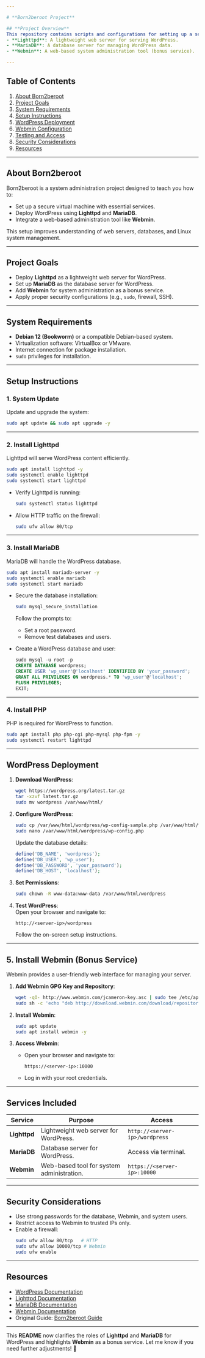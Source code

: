 ```yaml
---

# **Born2beroot Project**

## **Project Overview**
This repository contains scripts and configurations for setting up a secure and functional Debian-based virtual machine for server management. The project includes services that support WordPress and a bonus service for easier system administration:
- **Lighttpd**: A lightweight web server for serving WordPress.  
- **MariaDB**: A database server for managing WordPress data.  
- **Webmin**: A web-based system administration tool (bonus service).  

---
```


## **Table of Contents**
1. [About Born2beroot](#about-born2beroot)  
2. [Project Goals](#project-goals)  
3. [System Requirements](#system-requirements)  
4. [Setup Instructions](#setup-instructions)  
5. [WordPress Deployment](#wordpress-deployment)  
6. [Webmin Configuration](#webmin-configuration)  
7. [Testing and Access](#testing-and-access)  
8. [Security Considerations](#security-considerations)  
9. [Resources](#resources)  

---

## **About Born2beroot**
Born2beroot is a system administration project designed to teach you how to:
- Set up a secure virtual machine with essential services.  
- Deploy WordPress using **Lighttpd** and **MariaDB**.  
- Integrate a web-based administration tool like **Webmin**.  

This setup improves understanding of web servers, databases, and Linux system management.

---

## **Project Goals**
- Deploy **Lighttpd** as a lightweight web server for WordPress.  
- Set up **MariaDB** as the database server for WordPress.  
- Add **Webmin** for system administration as a bonus service.  
- Apply proper security configurations (e.g., `sudo`, firewall, SSH).

---

## **System Requirements**
- **Debian 12 (Bookworm)** or a compatible Debian-based system.  
- Virtualization software: VirtualBox or VMware.  
- Internet connection for package installation.  
- `sudo` privileges for installation.

---

## **Setup Instructions**

### **1. System Update**
Update and upgrade the system:  
```bash
sudo apt update && sudo apt upgrade -y
```

---

### **2. Install Lighttpd**
Lighttpd will serve WordPress content efficiently.  
```bash
sudo apt install lighttpd -y
sudo systemctl enable lighttpd
sudo systemctl start lighttpd
```
- Verify Lighttpd is running:  
   ```bash
   sudo systemctl status lighttpd
   ```
- Allow HTTP traffic on the firewall:  
   ```bash
   sudo ufw allow 80/tcp
   ```

---

### **3. Install MariaDB**
MariaDB will handle the WordPress database.  
```bash
sudo apt install mariadb-server -y
sudo systemctl enable mariadb
sudo systemctl start mariadb
```

- Secure the database installation:  
   ```bash
   sudo mysql_secure_installation
   ```
   Follow the prompts to:
   - Set a root password.  
   - Remove test databases and users.  

- Create a WordPress database and user:  
   ```sql
   sudo mysql -u root -p
   CREATE DATABASE wordpress;
   CREATE USER 'wp_user'@'localhost' IDENTIFIED BY 'your_password';
   GRANT ALL PRIVILEGES ON wordpress.* TO 'wp_user'@'localhost';
   FLUSH PRIVILEGES;
   EXIT;
   ```

---

### **4. Install PHP**
PHP is required for WordPress to function.  
```bash
sudo apt install php php-cgi php-mysql php-fpm -y
sudo systemctl restart lighttpd
```

---

## **WordPress Deployment**

1. **Download WordPress**:  
   ```bash
   wget https://wordpress.org/latest.tar.gz
   tar -xzvf latest.tar.gz
   sudo mv wordpress /var/www/html/
   ```

2. **Configure WordPress**:  
   ```bash
   sudo cp /var/www/html/wordpress/wp-config-sample.php /var/www/html/wordpress/wp-config.php
   sudo nano /var/www/html/wordpress/wp-config.php
   ```
   Update the database details:  
   ```php
   define('DB_NAME', 'wordpress');
   define('DB_USER', 'wp_user');
   define('DB_PASSWORD', 'your_password');
   define('DB_HOST', 'localhost');
   ```

3. **Set Permissions**:  
   ```bash
   sudo chown -R www-data:www-data /var/www/html/wordpress
   ```

4. **Test WordPress**:  
   Open your browser and navigate to:  
   ```
   http://<server-ip>/wordpress
   ```
   Follow the on-screen setup instructions.

---

## **5. Install Webmin (Bonus Service)**
Webmin provides a user-friendly web interface for managing your server.

1. **Add Webmin GPG Key and Repository**:  
   ```bash
   wget -qO- http://www.webmin.com/jcameron-key.asc | sudo tee /etc/apt/trusted.gpg.d/webmin.asc
   sudo sh -c 'echo "deb http://download.webmin.com/download/repository sarge contrib" > /etc/apt/sources.list.d/webmin.list'
   ```

2. **Install Webmin**:  
   ```bash
   sudo apt update
   sudo apt install webmin -y
   ```

3. **Access Webmin**:  
   - Open your browser and navigate to:  
     ```
     https://<server-ip>:10000
     ```
   - Log in with your root credentials.

---

## **Services Included**

| **Service**       | **Purpose**                                  | **Access**                  |
|--------------------|----------------------------------------------|-----------------------------|
| **Lighttpd**       | Lightweight web server for WordPress.        | `http://<server-ip>/wordpress` |
| **MariaDB**        | Database server for WordPress.               | Access via terminal.        |
| **Webmin**         | Web-based tool for system administration.    | `https://<server-ip>:10000` |

---

## **Security Considerations**
- Use strong passwords for the database, Webmin, and system users.  
- Restrict access to Webmin to trusted IPs only.  
- Enable a firewall:  
   ```bash
   sudo ufw allow 80/tcp   # HTTP
   sudo ufw allow 10000/tcp # Webmin
   sudo ufw enable
   ```

---

## **Resources**
- [WordPress Documentation](https://wordpress.org/documentation/)  
- [Lighttpd Documentation](https://redmine.lighttpd.net/)  
- [MariaDB Documentation](https://mariadb.org/documentation/)  
- [Webmin Documentation](http://www.webmin.com/docs.html)  
- Original Guide: [Born2beroot Guide](https://baigal.medium.com/born2beroot-e6e26dfb50ac)  

---


This **README** now clarifies the roles of **Lighttpd** and **MariaDB** for WordPress and highlights **Webmin** as a bonus service. Let me know if you need further adjustments! 🚀
